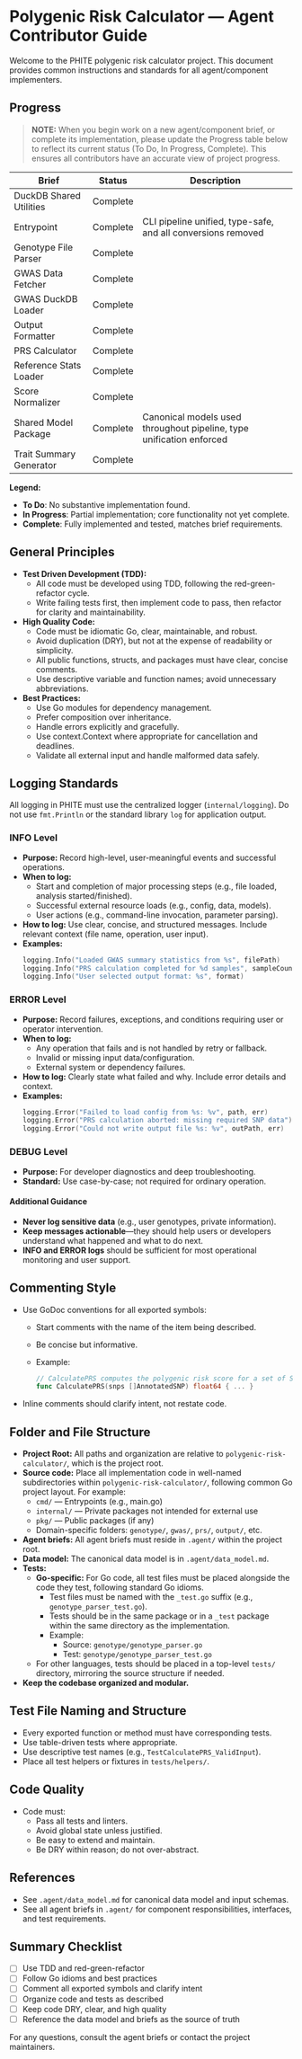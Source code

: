 # Polygenic Risk Calculator — Agent Contributor Guide

Welcome to the PHITE polygenic risk calculator project. This document provides common instructions and standards for all agent/component implementers.

## Progress

> **NOTE:** When you begin work on a new agent/component brief, or complete its implementation, please update the Progress table below to reflect its current status (To Do, In Progress, Complete). This ensures all contributors have an accurate view of project progress.

| Brief | Status | Description |
|-------|--------|-------------|
| DuckDB Shared Utilities           | Complete   |  |
| Entrypoint                        | Complete   | CLI pipeline unified, type-safe, and all conversions removed |
| Genotype File Parser              | Complete   |  |
| GWAS Data Fetcher                 | Complete   |  |
| GWAS DuckDB Loader                | Complete   |  |
| Output Formatter                  | Complete   |  |
| PRS Calculator                    | Complete   |  |
| Reference Stats Loader            | Complete   |  |
| Score Normalizer                  | Complete   |  |
| Shared Model Package              | Complete   | Canonical models used throughout pipeline, type unification enforced |
| Trait Summary Generator           | Complete   |

**Legend:**
- **To Do**: No substantive implementation found.
- **In Progress**: Partial implementation; core functionality not yet complete.
- **Complete**: Fully implemented and tested, matches brief requirements.

## General Principles
- **Test Driven Development (TDD):**
  - All code must be developed using TDD, following the red-green-refactor cycle.
  - Write failing tests first, then implement code to pass, then refactor for clarity and maintainability.
- **High Quality Code:**
  - Code must be idiomatic Go, clear, maintainable, and robust.
  - Avoid duplication (DRY), but not at the expense of readability or simplicity.
  - All public functions, structs, and packages must have clear, concise comments.
  - Use descriptive variable and function names; avoid unnecessary abbreviations.
- **Best Practices:**
  - Use Go modules for dependency management.
  - Prefer composition over inheritance.
  - Handle errors explicitly and gracefully.
  - Use context.Context where appropriate for cancellation and deadlines.
  - Validate all external input and handle malformed data safely.

## Logging Standards

All logging in PHITE must use the centralized logger (`internal/logging`). Do not use `fmt.Println` or the standard library `log` for application output.

### INFO Level
- **Purpose:** Record high-level, user-meaningful events and successful operations.
- **When to log:**
  - Start and completion of major processing steps (e.g., file loaded, analysis started/finished).
  - Successful external resource loads (e.g., config, data, models).
  - User actions (e.g., command-line invocation, parameter parsing).
- **How to log:** Use clear, concise, and structured messages. Include relevant context (file name, operation, user input).
- **Examples:**
  ```go
  logging.Info("Loaded GWAS summary statistics from %s", filePath)
  logging.Info("PRS calculation completed for %d samples", sampleCount)
  logging.Info("User selected output format: %s", format)
  ```

### ERROR Level
- **Purpose:** Record failures, exceptions, and conditions requiring user or operator intervention.
- **When to log:**
  - Any operation that fails and is not handled by retry or fallback.
  - Invalid or missing input data/configuration.
  - External system or dependency failures.
- **How to log:** Clearly state what failed and why. Include error details and context.
- **Examples:**
  ```go
  logging.Error("Failed to load config from %s: %v", path, err)
  logging.Error("PRS calculation aborted: missing required SNP data")
  logging.Error("Could not write output file %s: %v", outPath, err)
  ```

### DEBUG Level
- **Purpose:** For developer diagnostics and deep troubleshooting.
- **Standard:** Use case-by-case; not required for ordinary operation.

#### Additional Guidance
- **Never log sensitive data** (e.g., user genotypes, private information).
- **Keep messages actionable**—they should help users or developers understand what happened and what to do next.
- **INFO and ERROR logs** should be sufficient for most operational monitoring and user support.


## Commenting Style
- Use GoDoc conventions for all exported symbols:
  - Start comments with the name of the item being described.
  - Be concise but informative.
  - Example:

    ```go
    // CalculatePRS computes the polygenic risk score for a set of SNPs.
    func CalculatePRS(snps []AnnotatedSNP) float64 { ... }
    ```

- Inline comments should clarify intent, not restate code.

## Folder and File Structure
- **Project Root:** All paths and organization are relative to `polygenic-risk-calculator/`, which is the project root.
- **Source code:** Place all implementation code in well-named subdirectories within `polygenic-risk-calculator/`, following common Go project layout. For example:
  - `cmd/` — Entrypoints (e.g., main.go)
  - `internal/` — Private packages not intended for external use
  - `pkg/` — Public packages (if any)
  - Domain-specific folders: `genotype/`, `gwas/`, `prs/`, `output/`, etc.
- **Agent briefs:** All agent briefs must reside in `.agent/` within the project root.
- **Data model:** The canonical data model is in `.agent/data_model.md`.
- **Tests:**
  - **Go-specific:** For Go code, all test files must be placed alongside the code they test, following standard Go idioms.
    - Test files must be named with the `_test.go` suffix (e.g., `genotype_parser_test.go`).
    - Tests should be in the same package or in a `_test` package within the same directory as the implementation.
    - Example:
      - Source: `genotype/genotype_parser.go`
      - Test: `genotype/genotype_parser_test.go`
  - For other languages, tests should be placed in a top-level `tests/` directory, mirroring the source structure if needed.
- **Keep the codebase organized and modular.**

## Test File Naming and Structure
- Every exported function or method must have corresponding tests.
- Use table-driven tests where appropriate.
- Use descriptive test names (e.g., `TestCalculatePRS_ValidInput`).
- Place all test helpers or fixtures in `tests/helpers/`.

## Code Quality
- Code must:
  - Pass all tests and linters.
  - Avoid global state unless justified.
  - Be easy to extend and maintain.
  - Be DRY within reason; do not over-abstract.

## References
- See `.agent/data_model.md` for canonical data model and input schemas.
- See all agent briefs in `.agent/` for component responsibilities, interfaces, and test requirements.

## Summary Checklist
- [ ] Use TDD and red-green-refactor
- [ ] Follow Go idioms and best practices
- [ ] Comment all exported symbols and clarify intent
- [ ] Organize code and tests as described
- [ ] Keep code DRY, clear, and high quality
- [ ] Reference the data model and briefs as the source of truth

For any questions, consult the agent briefs or contact the project maintainers.
